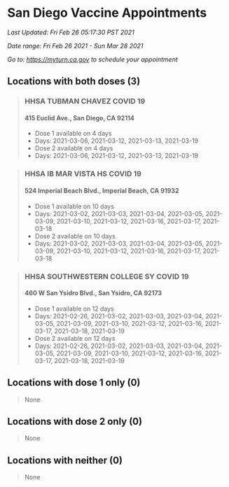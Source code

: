 # San Diego Vaccine Appointments
*Last Updated: Fri Feb 26 05:17:30 PST 2021*

*Date range: Fri Feb 26 2021 - Sun Mar 28 2021*

*Go to: <https://myturn.ca.gov> to schedule your appointment*


## Locations with both doses (3)

>### HHSA TUBMAN CHAVEZ COVID 19
>#### 415 Euclid Ave., San Diego, CA 92114
>- Dose 1 available on 4 days
>  - Days: 2021-03-06, 2021-03-12, 2021-03-13, 2021-03-19
>- Dose 2 available on 4 days
>  - Days: 2021-03-06, 2021-03-12, 2021-03-13, 2021-03-19

>### HHSA IB MAR VISTA HS COVID 19
>#### 524 Imperial Beach Blvd., Imperial Beach, CA 91932
>- Dose 1 available on 10 days
>  - Days: 2021-03-02, 2021-03-03, 2021-03-04, 2021-03-05, 2021-03-09, 2021-03-10, 2021-03-12, 2021-03-16, 2021-03-17, 2021-03-18
>- Dose 2 available on 10 days
>  - Days: 2021-03-02, 2021-03-03, 2021-03-04, 2021-03-05, 2021-03-09, 2021-03-10, 2021-03-12, 2021-03-16, 2021-03-17, 2021-03-18

>### HHSA SOUTHWESTERN COLLEGE SY COVID 19
>#### 460 W San Ysidro Blvd., San Ysidro, CA 92173
>- Dose 1 available on 12 days
>  - Days: 2021-02-26, 2021-03-02, 2021-03-03, 2021-03-04, 2021-03-05, 2021-03-09, 2021-03-10, 2021-03-12, 2021-03-16, 2021-03-17, 2021-03-18, 2021-03-19
>- Dose 2 available on 12 days
>  - Days: 2021-02-26, 2021-03-02, 2021-03-03, 2021-03-04, 2021-03-05, 2021-03-09, 2021-03-10, 2021-03-12, 2021-03-16, 2021-03-17, 2021-03-18, 2021-03-19

## Locations with dose 1 only (0)

>None

## Locations with dose 2 only (0)

>None

## Locations with neither (0)

>None

